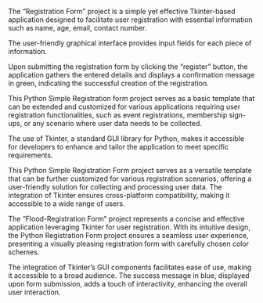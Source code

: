 The “Registration Form” project is a simple yet effective Tkinter-based application designed to facilitate user registration with essential information such as name, age, email, contact number.

The user-friendly graphical interface provides input fields for each piece of information.

Upon submitting the registration form by clicking the “register” button, the application gathers the entered details and displays a confirmation message in green, indicating the successful creation of the registration.

This Python Simple Registration form project serves as a basic template that can be extended and customized for various applications requiring user registration functionalities, such as event registrations, membership sign-ups, or any scenario where user data needs to be collected.

The use of Tkinter, a standard GUI library for Python, makes it accessible for developers to enhance and tailor the application to meet specific requirements.

This Python Simple Registration Form project serves as a versatile template that can be further customized for various registration scenarios, offering a user-friendly solution for collecting and processing user data. The integration of Tkinter ensures cross-platform compatibility, making it accessible to a wide range of users.

The “Flood-Registration Form” project represents a concise and effective application leveraging Tkinter for user registration. With its intuitive design, the Python Registration Form project ensures a seamless user experience, presenting a visually pleasing registration form with carefully chosen color schemes.

The integration of Tkinter’s GUI components facilitates ease of use, making it accessible to a broad audience. The success message in blue, displayed upon form submission, adds a touch of interactivity, enhancing the overall user interaction.
